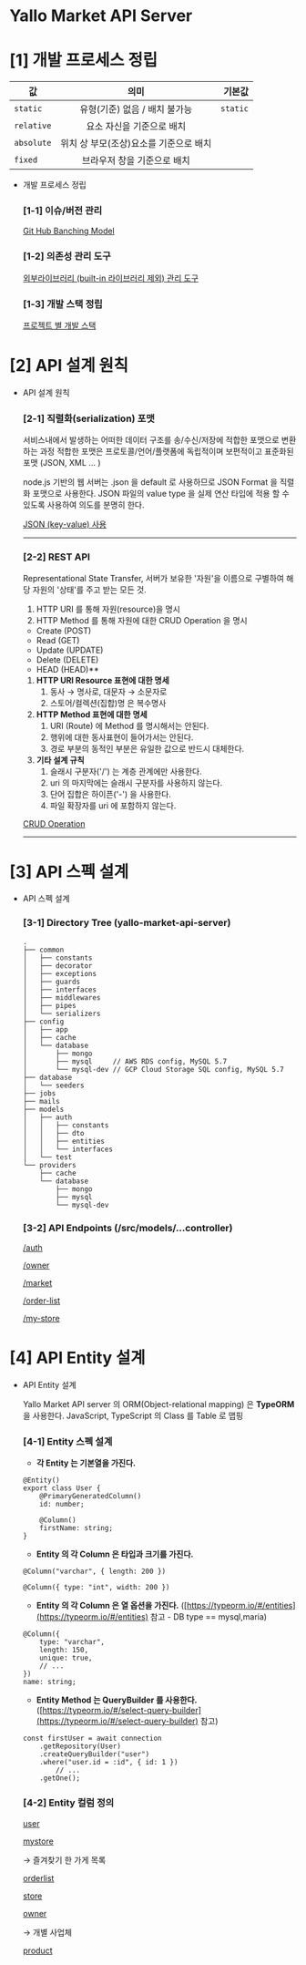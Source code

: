 # Yallo Market API Server

# [1] 개발 프로세스 정립
| 값 | 의미 | 기본값 |
|---|:---:|---:|
| `static` | 유형(기준) 없음 / 배치 불가능 | `static` |
| `relative` | 요소 자신을 기준으로 배치 |  |
| `absolute` | 위치 상 부모(조상)요소를 기준으로 배치 |  |
| `fixed` | 브라우저 창을 기준으로 배치 |  |

- 개발 프로세스 정립

    ### [1-1] 이슈/버전 관리

    [Git Hub Banching Model](https://www.notion.so/62008b3ee46747a895f80f0c0a08a2d3)

    ### [1-2] 의존성 관리 도구

    [외부라이브러리 (built-in 라이브러리 제외) 관리 도구](https://www.notion.so/ca3c7713223c4bd7aa06202707f2869e)

    ### [1-3] 개발 스택 정립

    [프로젝트 별 개발 스택](https://www.notion.so/4489b181ca6a47a1998f54dff3be4b0d)

# [2] API 설계 원칙

- API 설계 원칙

    ### [2-1] 직렬화(serialization) 포맷

    서비스내에서 발생하는 어떠한 데이터 구조를 송/수신/저장에 적합한 포맷으로  변환하는 과정
    적합한 포맷은 프로토콜/언어/플랫폼에 독립적이며 보편적이고 표준화된 포맷 (JSON, XML ... )

    node.js 기반의 웹 서버는 .json 을 default 로 사용하므로 JSON Format 을 직렬화 포맷으로 사용한다.
    JSON 파일의 value type 을 실제 연산 타입에 적용 할 수 있도록 사용하여 의도를 분명히 한다. 

    [JSON (key-value) 사용](https://www.notion.so/63e6781b3bf44f72b2b25f15d61bd4bb)

    ---

    ### [2-2] REST API

    Representational State Transfer, 서버가 보유한 '자원'을 이름으로 구별하여 해당 자원의 '상태'를 주고 받는 모든 것.
    1. HTTP URI 를 통해 자원(resource)을 명시 
    2. HTTP Method 를 통해 자원에 대한 CRUD Operation 을 명시  

    - Create (POST) 
    - Read (GET)
    - Update (UPDATE)
    - Delete (DELETE)
    - HEAD (HEAD)**

    1. **HTTP URI Resource 표현에 대한 명세**
        1. 동사 → 명사로, 대문자 → 소문자로
        2. 스토어/컬렉션(집합)명 은 복수명사
    2. **HTTP Method 표현에 대한 명세**
        1. URI (Route) 에 Method 를 명시해서는 안된다.
        2. 행위에 대한 동사표현이 들어가서는 안된다.
        3. 경로 부분의 동적인 부분은 유일한 값으로 반드시 대체한다.
    3. **기타 설계 규칙**
        1. 슬래시 구분자('/') 는 계층 관계에만 사용한다.
        2. uri 의 마지막에는 슬래시 구분자를 사용하지 않는다.
        3. 단어 집합은 하이픈('-') 을 사용한다.
        4. 파일 확장자를 uri 에 포함하지 않는다.

    [CRUD Operation](https://www.notion.so/f7ab1c8127a249b59ff2907b64a4e3a2)

    ---


# [3] API 스펙 설계

- API 스펙 설계

    ### [3-1] Directory Tree (yallo-market-api-server)

    ```tsx
    .
    ├── common
    │   ├── constants
    │   ├── decorator
    │   ├── exceptions
    │   ├── guards
    │   ├── interfaces
    │   ├── middlewares
    │   ├── pipes
    │   └── serializers
    ├── config
    │   ├── app
    │   ├── cache
    │   └── database
    │       ├── mongo
    │       ├── mysql     // AWS RDS config, MySQL 5.7
    │       └── mysql-dev // GCP Cloud Storage SQL config, MySQL 5.7
    ├── database
    │   └── seeders
    ├── jobs
    ├── mails
    ├── models
    │   ├── auth
    │   │   ├── constants
    │   │   ├── dto
    │   │   ├── entities
    │   │   └── interfaces
    │   └── test
    └── providers
        ├── cache
        └── database
            ├── mongo
            ├── mysql
            └── mysql-dev
    ```

    ### [3-2] API Endpoints (/src/models/...controller)

    [/auth](https://www.notion.so/3e63a5deaf534200ae892d5c9f108a72)

    [/owner](https://www.notion.so/c318df53a76d427c8bb07aebb75d22ea)

    [/market](https://www.notion.so/b514292f46374e579623da8e8f09b2ae)

    [/order-list](https://www.notion.so/b3772258922248458653e5736490bece)

    [/my-store](https://www.notion.so/cc2f6ab7f3994308b247655c48009fee)

# [4] API Entity 설계

- API Entity 설계

    Yallo Market API server 의 ORM(Object-relational mapping) 은 **TypeORM** 을 사용한다.
    JavaScript, TypeScript 의 Class 를 Table 로 맵핑

    ### [4-1] Entity 스펙 설계

    - **각 Entity 는 기본열을 가진다.**

    ```tsx
    @Entity()
    export class User {
        @PrimaryGeneratedColumn()
        id: number;

        @Column()
        firstName: string;
    }
    ```

    - **Entity 의 각 Column 은 타입과 크기를 가진다.**

    ```tsx
    @Column("varchar", { length: 200 })

    @Column({ type: "int", width: 200 })
    ```

    - **Entity 의 각 Column 은 열 옵션을 가진다.**
    ([https://typeorm.io/#/entities](https://typeorm.io/#/entities) 참고 - DB type == mysql,maria)

    ```tsx
    @Column({
        type: "varchar",
        length: 150,
        unique: true,
        // ...
    })
    name: string;
    ```

    - **Entity Method 는 QueryBuilder 를 사용한다.**
    ([https://typeorm.io/#/select-query-builder](https://typeorm.io/#/select-query-builder) 참고)

    ```tsx
    const firstUser = await connection
        .getRepository(User)
        .createQueryBuilder("user")
        .where("user.id = :id", { id: 1 })
    		// ...
        .getOne();
    ```

    ### [4-2] Entity 컬럼 정의

    [user](https://www.notion.so/43071e4a5cbf4107ad862af799076ff3)

    [mystore](https://www.notion.so/1429675191ce4564abcd3c272fa8499a)

    → 즐겨찾기 한 가게 목록

    [orderlist](https://www.notion.so/4792944ea7bc42beb11dd5726f468562)

    [store](https://www.notion.so/00d612af9da3451d839984de788471af)

    [owner](https://www.notion.so/83ed0792054f4eb79d3e40bc3b54afdb)

    → 개별 사업체

    [product](https://www.notion.so/3b555ebf8cd542089adaacc47f0003e4)
